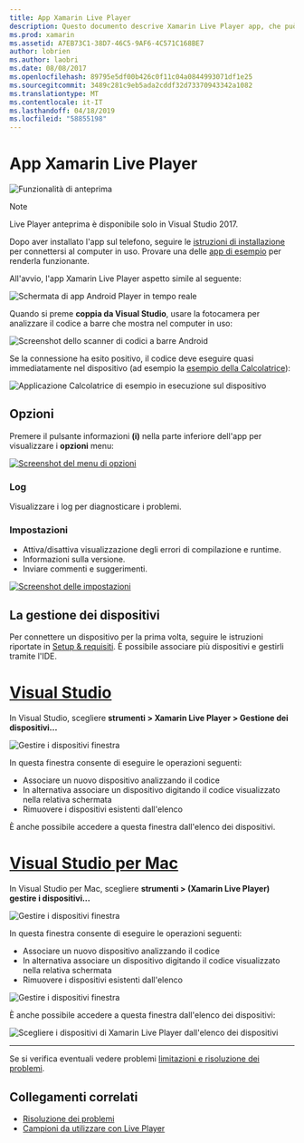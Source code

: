 ```yaml
---
title: App Xamarin Live Player
description: Questo documento descrive Xamarin Live Player app, che può essere utilizzato per visualizzare in anteprima le modifiche al codice in tempo reale nel dispositivo. Viene illustrato il programma di installazione, esempi, i log, impostazioni, gestione dei dispositivi e altro ancora.
ms.prod: xamarin
ms.assetid: A7EB73C1-38D7-46C5-9AF6-4C571C168BE7
author: lobrien
ms.author: laobri
ms.date: 08/08/2017
ms.openlocfilehash: 89795e5df00b426c0f11c04a0844993071df1e25
ms.sourcegitcommit: 3489c281c9eb5ada2cddf32d73370943342a1082
ms.translationtype: MT
ms.contentlocale: it-IT
ms.lasthandoff: 04/18/2019
ms.locfileid: "58855198"
---
```

# <a name="xamarin-live-player-app"></a>App Xamarin Live Player

![Funzionalità di anteprima](~/media/shared/preview.png)

> [!NOTE]
> Live Player anteprima è disponibile solo in Visual Studio 2017.

Dopo aver installato l'app sul telefono, seguire le [istruzioni di installazione](~/tools/live-player/install.md) per connettersi al computer in uso. Provare una delle [app di esempio](~/tools/live-player/samples.md) per renderla funzionante.

All'avvio, l'app Xamarin Live Player aspetto simile al seguente:

![Schermata di app Android Player in tempo reale](player-images/app-android-sml.png)

Quando si preme **coppia da Visual Studio**, usare la fotocamera per analizzare il codice a barre che mostra nel computer in uso:

![Screenshot dello scanner di codici a barre Android](player-images/scan-android-sml.png)

Se la connessione ha esito positivo, il codice deve eseguire quasi immediatamente nel dispositivo (ad esempio la [esempio della Calcolatrice](https://developer.xamarin.com/samples/mobile/LivePlayer/BasicCalculator)):

![Applicazione Calcolatrice di esempio in esecuzione sul dispositivo](player-images/basic-calculator-sml.png)

## <a name="options"></a>Opzioni

Premere il pulsante informazioni **(i)** nella parte inferiore dell'app per visualizzare i **opzioni** menu:

[![Screenshot del menu di opzioni](player-images/options-sml.png)](player-images/options.png#lightbox)

### <a name="logs"></a>Log

Visualizzare i log per diagnosticare i problemi.

### <a name="settings"></a>Impostazioni

- Attiva/disattiva visualizzazione degli errori di compilazione e runtime.
- Informazioni sulla versione.
- Inviare commenti e suggerimenti.

[![Screenshot delle impostazioni](player-images/settings-sml.png)](player-images/settings.png#lightbox)

## <a name="managing-devices"></a>La gestione dei dispositivi

Per connettere un dispositivo per la prima volta, seguire le istruzioni riportate in [Setup & requisiti](~/tools/live-player/install.md). È possibile associare più dispositivi e gestirli tramite l'IDE.

# <a name="visual-studiotabwindows"></a>[Visual Studio](#tab/windows)

In Visual Studio, scegliere **strumenti > Xamarin Live Player > Gestione dei dispositivi...**

![Gestire i dispositivi finestra](player-images/manage-tools-menu-vs.png)

In questa finestra consente di eseguire le operazioni seguenti:

- Associare un nuovo dispositivo analizzando il codice
- In alternativa associare un dispositivo digitando il codice visualizzato nella relativa schermata
- Rimuovere i dispositivi esistenti dall'elenco

È anche possibile accedere a questa finestra dall'elenco dei dispositivi.

# <a name="visual-studio-for-mactabmacos"></a>[Visual Studio per Mac](#tab/macos)

In Visual Studio per Mac, scegliere **strumenti > (Xamarin Live Player) gestire i dispositivi...**

![Gestire i dispositivi finestra](player-images/manage-tools-menu.png)

In questa finestra consente di eseguire le operazioni seguenti:

- Associare un nuovo dispositivo analizzando il codice
- In alternativa associare un dispositivo digitando il codice visualizzato nella relativa schermata
- Rimuovere i dispositivi esistenti dall'elenco

![Gestire i dispositivi finestra](player-images/manage.png)

È anche possibile accedere a questa finestra dall'elenco dei dispositivi:

![Scegliere i dispositivi di Xamarin Live Player dall'elenco dei dispositivi](player-images/manage-device-menu.png)

-----

Se si verifica eventuali vedere problemi [limitazioni e risoluzione dei problemi](~/tools/live-player/troubleshooting.md).

## <a name="related-links"></a>Collegamenti correlati

- [Risoluzione dei problemi](~/tools/live-player/troubleshooting.md)
- [Campioni da utilizzare con Live Player](https://developer.xamarin.com/samples/xamarin-live-player/all/)
